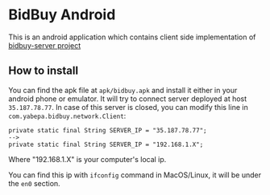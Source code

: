 # BidBuy Android

This is an android application which contains client side implementation of [bidbuy-server project](https://github.com/ybedirhanpak/bidbuy-server)

## How to install

You can find the apk file at `apk/bidbuy.apk` and install it either in your android phone or emulator.
It will try to connect server deployed at host `35.187.78.77`. In case of this server is closed, you can modify this line in `com.yabepa.bidbuy.network.Client`:
``` 
private static final String SERVER_IP = "35.187.78.77";
-->
private static final String SERVER_IP = "192.168.1.X";
```

Where "192.168.1.X" is your computer's local ip.

You can find this ip with `ifconfig` command in MacOS/Linux, it will be under the `en0` section.
